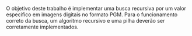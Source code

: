O objetivo deste trabalho é implementar uma busca recursiva por um valor específico em imagens digitais
no formato PGM. Para o funcionamento correto da busca, um algoritmo recursivo
e uma pilha deverão ser corretamente implementados.
